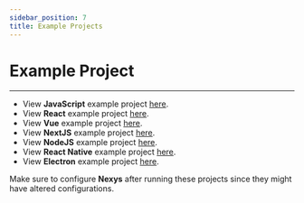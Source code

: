 ```yaml
---
sidebar_position: 7
title: Example Projects
---
```


# Example Project

---

- View **JavaScript** example project [here](https://github.com/erenkulaksiz/nexys-js-example/tree/master/javascript).
- View **React** example project [here](https://github.com/erenkulaksiz/nexys-js-example/tree/master/react).
- View **Vue** example project [here](https://github.com/erenkulaksiz/nexys-js-example/tree/master/vue).
- View **NextJS** example project [here](https://github.com/erenkulaksiz/nexys-js-example/tree/master/nextjs).
- View **NodeJS** example project [here](https://github.com/erenkulaksiz/nexys-js-example/tree/master/nodejs).
- View **React Native** example project [here](https://github.com/erenkulaksiz/nexys-js-example/tree/master/react-native).
- View **Electron** example project [here](https://github.com/erenkulaksiz/nexys-js-example/tree/master/electron).

Make sure to configure **Nexys** after running these projects since they might have altered configurations.